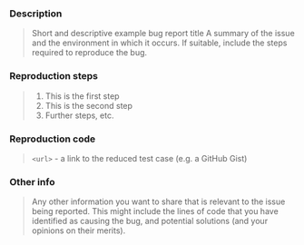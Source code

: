 ### Description

> Short and descriptive example bug report title
> A summary of the issue and the environment in which it occurs. If suitable,
> include the steps required to reproduce the bug.

### Reproduction steps

> 1. This is the first step
> 2. This is the second step
> 3. Further steps, etc.

### Reproduction code

> `<url>` - a link to the reduced test case (e.g. a GitHub Gist)

### Other info

> Any other information you want to share that is relevant to the issue being
> reported. This might include the lines of code that you have identified as
> causing the bug, and potential solutions (and your opinions on their
> merits).